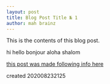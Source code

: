 ```yaml
---
layout: post
title: Blog Post Title № 1
author: mah brainz
---
```

This is the contents of this blog post.

hi hello bonjour aloha shalom 

[this post was made following info here](https://kalyanv.com/2018/09/12/build-a-blog-using-jekyll-and-deploy-to-github-pages-and-set-custom-domain.html)

created
202008232125